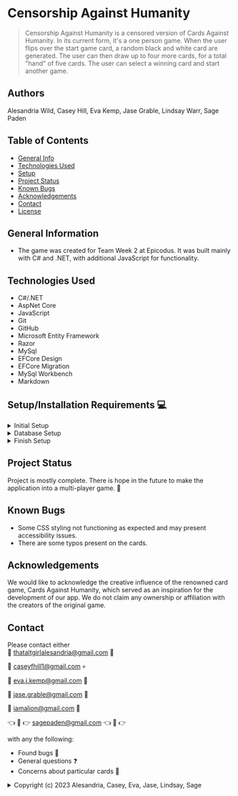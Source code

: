# Censorship Against Humanity
> Censorship Against Humanity is a censored version of Cards Against Humanity. In its current form, it's a one person game. When the user flips over the start game card, a random black and white card are generated. The user can then draw up to four more cards, for a total "hand" of five cards. The user can select a winning card and start another game. 

## Authors
Alesandria Wild, Casey Hill, Eva Kemp, Jase Grable, Lindsay Warr, Sage Paden

## Table of Contents
* [General Info](#general-information)
* [Technologies Used](#technologies-used)
* [Setup](#setup)
* [Project Status](#project-status)
* [Known Bugs](#known-bugs)
* [Acknowledgements](#acknowledgements)
* [Contact](#contact)
* [License](#license)

## General Information
- The game was created for Team Week 2 at Epicodus. It was built mainly with C# and .NET, with additional JavaScript for functionality.

## Technologies Used
- C#/.NET
- AspNet Core
- JavaScript
- Git
- GitHub
- Microsoft Entity Framework
- Razor
- MySql
- EFCore Design
- EFCore Migration
- MySql Workbench
- Markdown

## **Setup/Installation Requirements** &#x1F4BB;

<details>
<summary> Initial Setup </summary>

-   Clone this repository to your local machine.
    ```bash
    $ git clone https://github.com/ThatAltGirlAlesandria/CAH2.0.git
    ```
-   Open VS Code (or your IDE of choice).
-   Open the top level directory `CAH`
</details>
<details>
<summary> Database Setup </summary>

-   In the `CAH` Directory, create a file with the name `appsettings.json` and copy and paste the following code into this file:

    <pre><code>{
        "Logging": {
            "LogLevel": {
            "Default": "Information",
            "Microsoft.AspNetCore": "Warning"
            }
        },
        "AllowedHosts": "*",
        "ConnectionStrings": {
            "DefaultConnection": "Server=localhost;Port=3306;database=cahdb;uid=[YOUR_UID];pwd=[YOUR_PASSWORD];"
        }
    }</code></pre>

-   Use your personal UID and Password for your db connection and make sure you remove the brackets currently in place.
-   Run the following commands 
```bash 
dotnet ef migrations add InitialMigration
```
```bash 
dotnet ef database update
```

</details>

<details>
<summary> Finish Setup </summary>

-   In your terminal:

    Change directory (cd) to CAH folder.

    ```bash
    $ dotnet build
    ```

    ```bash
    $ dotnet run
    ```

    (or `dotnet watch run` to avoid reloading with edits in real time).

-   A web page will automatically open in your browser at port 5000 or 5001.
    -   If the page does not automatically open, check your project's terminal and click the localhost port link or copy and paste the following into your browser: `https://localhost:5001/` or `https://localhost:5001/` depending on what port is being used.
-   Add your admin password to authorize the program to run.
</details>

## Project Status
Project is mostly complete. There is hope in the future to make the application into a multi-player game. &#x1F46F;

## Known Bugs
- Some CSS styling not functioning as expected and may present accessibility issues.
- There are some typos present on the cards.

## Acknowledgements
We would like to acknowledge the creative influence of the renowned card game, Cards Against Humanity, which served as an inspiration for the development of our app. We do not claim any ownership or affiliation with the creators of the original game.

## Contact
Please contact either<br>
&#x1F47E; [thataltgirlalesandria@gmail.com](mailto:thataltgirlalesandria@gmail.com?subject=Hello%20Alesandria,&body=Nice%20job!%20) &#x1F47E; 

&#x1F47B; [caseyfhill1@gmail.com](mailto:caseyfhill1@gmail.com?subject=Hello%20Casey,&body=Nice%20job!%20) &#x1F480;

&#x1F483; [eva.j.kemp@gmail.com](mailto:eva.j.kemp@gmail.com?subject=Hello%20Eva,&body=Nice%20job!%20) &#x1F483;

&#x1F341; [jase.grable@gmail.com](mailto:jase.grable@gmail.com.com?subject=Hello%20Jase,&body=Nice%20job!%20) &#x1F341;

&#x1F981; [iamalion@gmail.com](mailto:iamalion@gmail.com.com?subject=Hello%20Lindsay,&body=Nice%20job!%20) &#x1F981;

&#x1F448; &#x1F920; &#x1F449; [sagepaden@gmail.com](mailto:sagepaden@gmail.com.com?subject=Hello%20Sage,&body=Nice%20job!%20) &#x1F448;  &#x1F920; &#x1F449;

with any the following:

-   Found bugs &#x1F41E;
-   General questions &#x2753;
-   Concerns about particular cards &#x1F920;



<details>
<summary>Copyright (c) 2023 Alesandria, Casey, Eva, Jase, Lindsay, Sage</summary>
<br>
Permission is hereby granted, free of charge, to any person obtaining a copy
of this software and associated documentation files (the "Software"), to deal
in the Software without restriction, including without limitation the rights
to use, copy, modify, merge, publish, distribute, sublicense, and/or sell
copies of the Software, and to permit persons to whom the Software is
furnished to do so, subject to the following conditions:

The above copyright notice and this permission notice shall be included in all
copies or substantial portions of the Software.

THE SOFTWARE IS PROVIDED "AS IS", WITHOUT WARRANTY OF ANY KIND, EXPRESS OR
IMPLIED, INCLUDING BUT NOT LIMITED TO THE WARRANTIES OF MERCHANTABILITY,
FITNESS FOR A PARTICULAR PURPOSE AND NONINFRINGEMENT. IN NO EVENT SHALL THE
AUTHORS OR COPYRIGHT HOLDERS BE LIABLE FOR ANY CLAIM, DAMAGES OR OTHER
LIABILITY, WHETHER IN AN ACTION OF CONTRACT, TORT OR OTHERWISE, ARISING FROM,
OUT OF OR IN CONNECTION WITH THE SOFTWARE OR THE USE OR OTHER DEALINGS IN THE
SOFTWARE.
</detalis>